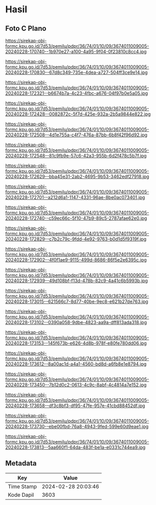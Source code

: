 # Hasil

## Foto C Plano

https://sirekap-obj-formc.kpu.go.id/7d53/pemilu/pdpr/36/74/01/10/09/3674011009005-20240228-170740--1b970e27-a100-4a95-9f04-0f23810c8cc4.jpg

https://sirekap-obj-formc.kpu.go.id/7d53/pemilu/pdpr/36/74/01/10/09/3674011009005-20240228-170830--67d8c349-735e-4dea-a727-504ff3ce9e14.jpg

https://sirekap-obj-formc.kpu.go.id/7d53/pemilu/pdpr/36/74/01/10/09/3674011009005-20240228-172321--b6674b7a-4c23-4fbc-a676-04f97b0e5a05.jpg

https://sirekap-obj-formc.kpu.go.id/7d53/pemilu/pdpr/36/74/01/10/09/3674011009005-20240228-172428--0082872c-5f7d-425e-932a-2b5a9844e822.jpg

https://sirekap-obj-formc.kpu.go.id/7d53/pemilu/pdpr/36/74/01/10/09/3674011009005-20240228-172508--4d1e755a-c4f7-476a-87bb-6b8f42f96d92.jpg

https://sirekap-obj-formc.kpu.go.id/7d53/pemilu/pdpr/36/74/01/10/09/3674011009005-20240228-172548--81c9fb9e-57c6-42a3-955b-6d2f478c5b7f.jpg

https://sirekap-obj-formc.kpu.go.id/7d53/pemilu/pdpr/36/74/01/10/09/3674011009005-20240228-172629--bba45e31-2ab2-4695-9b53-3462edf27918.jpg

https://sirekap-obj-formc.kpu.go.id/7d53/pemilu/pdpr/36/74/01/10/09/3674011009005-20240228-172701--a212d6a1-1147-4331-96ae-8be0ac073401.jpg

https://sirekap-obj-formc.kpu.go.id/7d53/pemilu/pdpr/36/74/01/10/09/3674011009005-20240228-172740--c59ec66c-5f10-47b9-89c5-2787afae62e0.jpg

https://sirekap-obj-formc.kpu.go.id/7d53/pemilu/pdpr/36/74/01/10/09/3674011009005-20240228-172829--c7b2c79c-9fdd-4e92-9763-b0d1d5f9319f.jpg

https://sirekap-obj-formc.kpu.go.id/7d53/pemilu/pdpr/36/74/01/10/09/3674011009005-20240228-172902--4f0f1ae9-9115-499d-8686-86f5e2e6395c.jpg

https://sirekap-obj-formc.kpu.go.id/7d53/pemilu/pdpr/36/74/01/10/09/3674011009005-20240228-172939--49d108bf-f13d-478b-82c9-4a41c6b5993b.jpg

https://sirekap-obj-formc.kpu.go.id/7d53/pemilu/pdpr/36/74/01/10/09/3674011009005-20240228-173015--621566c7-8d77-40be-9ec8-e621b27de763.jpg

https://sirekap-obj-formc.kpu.go.id/7d53/pemilu/pdpr/36/74/01/10/09/3674011009005-20240228-173102--0390a058-9dbe-4823-aa9a-dff813ada318.jpg

https://sirekap-obj-formc.kpu.go.id/7d53/pemilu/pdpr/36/74/01/10/09/3674011009005-20240228-173153--145f673b-e626-4d8b-978f-e80fe780dd06.jpg

https://sirekap-obj-formc.kpu.go.id/7d53/pemilu/pdpr/36/74/01/10/09/3674011009005-20240228-173612--8a00ac1d-a4a1-4560-bd8d-a6fb8e1e8794.jpg

https://sirekap-obj-formc.kpu.go.id/7d53/pemilu/pdpr/36/74/01/10/09/3674011009005-20240228-173450--7b12d0c2-0613-4c9c-8abf-4c4814a7e152.jpg

https://sirekap-obj-formc.kpu.go.id/7d53/pemilu/pdpr/36/74/01/10/09/3674011009005-20240228-173658--df3c8bf3-df95-47fe-957e-41cbd88452df.jpg

https://sirekap-obj-formc.kpu.go.id/7d53/pemilu/pdpr/36/74/01/10/09/3674011009005-20240228-173730--ebe00fbd-76a8-4943-9fed-599e60d9eae1.jpg

https://sirekap-obj-formc.kpu.go.id/7d53/pemilu/pdpr/36/74/01/10/09/3674011009005-20240228-173813--5aa660f1-64da-483f-be1a-e0331c744ea9.jpg


## Metadata

| Key        | Value               |
| ---------- | ------------------- |
| Time Stamp | 2024-02-28 20:03:46 |
| Kode Dapil | 3603                |



